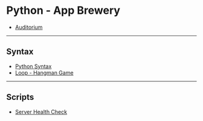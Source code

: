 # Python - App Brewery

- [Auditorium](https://app.auditorium.ai)

---

## Syntax

- [Python Syntax](./Description/1.Syntax.md)
- [Loop - Hangman Game](./Code/Hangman/main.py)

---

## Scripts

- [Server Health Check](./Scripts/Health-Check.py)